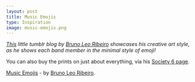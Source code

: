 ```yaml
---
layout: post
title: Music Emojis
type: Inspiration
image: music-emojis.png
---
```


_[This](http://musicemojis.tumblr.com/) little tumblr blog by [Bruno Leo Ribeiro](http://www.brunoleoribeiro.com/#kauko-home) showcases his creative art style, as he shows each band member in the minimal style of emoji!_

You can also buy the prints on just about everything, via his [Society 6 page](https://society6.com/brunoleoribeiro).

[Music Emojis](http://musicemojis.tumblr.com/) - by [Bruno Leo Ribeiro](http://www.brunoleoribeiro.com/#kauko-home).